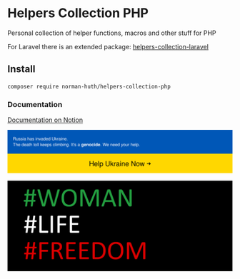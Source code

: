 # Helpers Collection PHP

Personal collection of helper functions, macros and other stuff for PHP

For Laravel there is an extended package: [helpers-collection-laravel](https://github.com/Muetze42/helpers-collection-laravel)

## Install

```shell
composer require norman-huth/helpers-collection-php
```

### Documentation

[Documentation on Notion](https://normanhuth.notion.site/Helpers-Collection-eb563a6b3f534af79a13d50db73fbb85)

[![Stand With Ukraine](https://raw.githubusercontent.com/vshymanskyy/StandWithUkraine/main/banner2-direct.svg)](https://vshymanskyy.github.io/StandWithUkraine/)

[![Woman. Life. Freedom.](https://raw.githubusercontent.com/Muetze42/Muetze42/2033b219c6cce0cb656c34da5246434c27919bcd/files/iran-banner-big.svg)](https://linktr.ee/CurrentPetitionsFreeIran)
